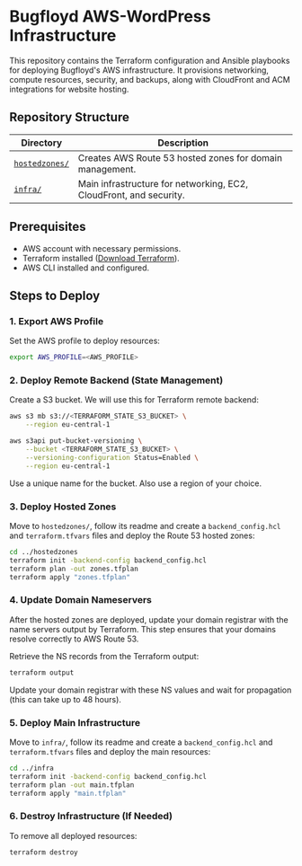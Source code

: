 # Bugfloyd AWS-WordPress Infrastructure

This repository contains the Terraform configuration and Ansible playbooks for deploying Bugfloyd's AWS infrastructure. It provisions networking, compute resources, security, and backups, along with CloudFront and ACM integrations for website hosting.

## Repository Structure

| Directory                      | Description                                                        |
| ------------------------------ | ------------------------------------------------------------------ |
| [`hostedzones/`](hostedzones/) | Creates AWS Route 53 hosted zones for domain management.           |
| [`infra/`](infra/)             | Main infrastructure for networking, EC2, CloudFront, and security. |

## Prerequisites

- AWS account with necessary permissions.
- Terraform installed ([Download Terraform](https://developer.hashicorp.com/terraform/downloads)).
- AWS CLI installed and configured.

## Steps to Deploy

### 1. Export AWS Profile

Set the AWS profile to deploy resources:

```sh
export AWS_PROFILE=<AWS_PROFILE>
```

### 2. Deploy Remote Backend (State Management)

Create a S3 bucket. We will use this for Terraform remote backend:

```sh
aws s3 mb s3://<TERRAFORM_STATE_S3_BUCKET> \
    --region eu-central-1

aws s3api put-bucket-versioning \
    --bucket <TERRAFORM_STATE_S3_BUCKET> \
    --versioning-configuration Status=Enabled \
    --region eu-central-1
```

Use a unique name for the bucket. Also use a region of your choice.

### 3. Deploy Hosted Zones

Move to `hostedzones/`, follow its readme and create a `backend_config.hcl` and `terraform.tfvars` files and deploy the Route 53 hosted zones:

```sh
cd ../hostedzones
terraform init -backend-config backend_config.hcl
terraform plan -out zones.tfplan
terraform apply "zones.tfplan"
```

### 4. Update Domain Nameservers

After the hosted zones are deployed, update your domain registrar with the name servers output by Terraform. This step ensures that your domains resolve correctly to AWS Route 53.

Retrieve the NS records from the Terraform output:

```sh
terraform output
```

Update your domain registrar with these NS values and wait for propagation (this can take up to 48 hours).

### 5. Deploy Main Infrastructure

Move to `infra/`, follow its readme and create a `backend_config.hcl` and `terraform.tfvars` files and deploy the main resources:

```sh
cd ../infra
terraform init -backend-config backend_config.hcl
terraform plan -out main.tfplan
terraform apply "main.tfplan"
```

### 6. Destroy Infrastructure (If Needed)

To remove all deployed resources:

```sh
terraform destroy
```
